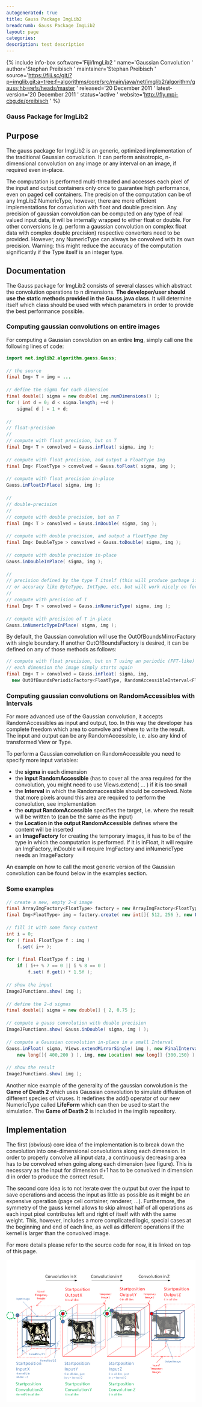 ```yaml
---
autogenerated: true
title: Gauss Package ImgLib2
breadcrumb: Gauss Package ImgLib2
layout: page
categories: 
description: test description
---
```


{% include info-box software='Fiji/ImgLib2 ' name='Gaussian Convolution ' author='Stephan Preibisch ' maintainer='Stephan Preibisch ' source='https://fiji.sc/git/?p=imglib.git;a=tree;f=algorithms/core/src/main/java/net/imglib2/algorithm/gauss;hb=refs/heads/master ' released='20 December 2011 ' latest-version='20 December 2011 ' status='active ' website='http://fly.mpi-cbg.de/preibisch ' %}

### Gauss Package for ImgLib2

## Purpose

The gauss package for ImgLib2 is an generic, optimized implementation of the traditional Gaussian convolution. It can perform anisotropic, n-dimensional convolution on any image or any interval on an image, if required even in-place.

The computation is performed multi-threaded and accesses each pixel of the input and output containers only once to guarantee high performance, even on paged cell containers. The precision of the computation can be of any ImgLib2 NumericType, however, there are more efficient implementations for convolution with float and double precision. Any precision of gaussian convolution can be computed on any type of real valued input data, it will be internally wrapped to either float or double. For other conversions (e.g. perform a gaussian convolution on complex float data with complex double precision) respective converters need to be provided. However, any NumericType can always be convolved with its own precision. Warning: this might reduce the accuracy of the computation significantly if the Type itself is an integer type.

## Documentation

The Gauss package for ImgLib2 consists of several classes which abstract the convolution operations to n dimensions. **The developer/user should use the static methods provided in the Gauss.java class.** It will determine itself which class should be used with which parameters in order to provide the best performance possible.

### Computing gaussian convolutions on entire images

For computing a Gaussian convolution on an entire **Img<T>**, simply call one the following lines of code:

``` java
import net.imglib2.algorithm.gauss.Gauss;

// the source
final Img< T > img = ...

// define the sigma for each dimension
final double[] sigma = new double[ img.numDimensions() ];
for ( int d = 0; d < sigma.length; ++d )
    sigma[ d ] = 1 + d;

//
// float-precision
//
// compute with float precision, but on T
final Img< T > convolved = Gauss.inFloat( sigma, img );

// compute with float precision, and output a FloatType Img
final Img< FloatType > convolved = Gauss.toFloat( sigma, img );

// compute with float precision in-place
Gauss.inFloatInPlace( sigma, img );

//
// double-precision
//
// compute with double precision, but on T
final Img< T > convolved = Gauss.inDouble( sigma, img );

// compute with double precision, and output a FloatType Img
final Img< DoubleType > convolved = Gauss.toDouble( sigma, img );

// compute with double precision in-place
Gauss.inDoubleInPlace( sigma, img );

//
// precision defined by the type T itself (this will produce garbage if T has insufficient range 
// or accuracy like ByteType, IntType, etc, but will work nicely on for example ComplexFloatType)
//
// compute with precision of T
final Img< T > convolved = Gauss.inNumericType( sigma, img );

// compute with precision of T in-place
Gauss.inNumericTypeInPlace( sigma, img );
```

By default, the Gaussian convolution will use the OutOfBoundsMirrorFactory with single boundary. If another OutOfBoundsFactory is desired, it can be defined on any of those methods as follows:

``` java
// compute with float precision, but on T using an periodic (FFT-like) strategy where at the end of
// each dimension the image simply starts again
final Img< T > convolved = Gauss.inFloat( sigma, img, 
  new OutOfBoundsPeriodicFactory<FloatType, RandomAccessibleInterval<FloatType>>() ) );
```

### Computing gaussian convolutions on RandomAccessibles with Intervals

For more advanced use of the Gaussian convolution, it accepts RandomAccessibles as input and output, too. In this way the developer has complete freedom which area to convolve and where to write the result. The input and output can be any RandomAccessible, i.e. also any kind of transformed View or Type.

To perform a Gaussian convolution on RandomAccessible you need to specify more input variables:

  - the **sigma** in each dimension
  - the **input RandomAccessible** (has to cover all the area required for the convolution, you might need to use Views.extend( ... ) if it is too small
  - the **Interval** in which the Randomaccessible should be convolved. Note that more pixels around this area are required to perform the convolution, see implementation
  - the **output RandomAccessible** specifies the target, i.e. where the result will be written to (can be the same as the input)
  - the **Location in the output RandomAccessible** defines where the content will be inserted
  - an **ImageFactory** for creating the temporary images, it has to be of the type in which the computation is performed. If it is inFloat, it will require an ImgFactory<FloatType>, inDouble will require ImgFactory<DoubleType> and inNumericType needs an ImageFactory<T>

An example on how to call the most generic version of the Gaussian convolution can be found below in the examples section.

### Some examples

``` java
// create a new, empty 2-d image
final ArrayImgFactory<FloatType> factory = new ArrayImgFactory<FloatType>();
final Img<FloatType> img = factory.create( new int[]{ 512, 256 }, new FloatType() );

// fill it with some funny content          
int i = 0;
for ( final FloatType f : img )
    f.set( i++ );
            
for ( final FloatType f : img )
    if ( i++ % 7 == 0 || i % 8 == 0 )
        f.set( f.get() * 1.5f );

// show the input           
ImageJFunctions.show( img );

// define the 2-d sigmas
final double[] sigma = new double[] { 2, 0.75 };

// compute a gauss convolution with double precision
ImageJFunctions.show( Gauss.inDouble( sigma, img ) );   

// compute a Gaussian convolution in-place in a small Interval  
Gauss.inFloat( sigma, Views.extendMirrorSingle( img ), new FinalInterval( new long[]{300,150},
    new long[]{ 400,200 } ), img, new Location( new long[] {300,150} ), img.factory() );

// show the result
ImageJFunctions.show( img );
```

Another nice example of the generality of the gaussian convolution is the **Game of Death 2** which uses Gaussian convolution to simulate diffusion of different species of viruses. It redefines the add() operator of our new NumericType called **LifeForm** which can then be used to start the simulation. The **Game of Death 2** is included in the imglib repository.

## Implementation

The first (obvious) core idea of the implementation is to break down the convolution into one-dimensional convolutions along each dimension. In order to properly convolve all input data, a continuously decreasing area has to be convolved when going along each dimension (see figure). This is necessary as the input for dimension d+1 has to be convolved in dimension d in order to produce the correct result.

The second core idea is to not iterate over the output but over the input to save operations and access the input as little as possible as it might be an expensive operation (page cell container, renderer, ...). Furthermore, the symmetry of the gauss kernel allows to skip almost half of all operations as each input pixel contributes left and right of itself with with the same weight. This, however, includes a more complicated logic, special cases at the beginning and end of each line, as well as different operations if the kernel is larger than the convolved image.

For more details please refer to the source code for now, it is linked on top of this page.

![Visualizes the offsets and sizes required to perform an n-dimensional gaussian convolution](/images/pages/Gauss.png "Visualizes the offsets and sizes required to perform an n-dimensional gaussian convolution")
